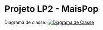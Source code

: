 # Projeto LP2 - MaisPop
Diagrama de classe:
[![Diagrama de Classe](https://raw.githubusercontent.com/GersonSales/ProjetoLp2/refatoramento/.DiagramaDeClasse.png)](https://raw.githubusercontent.com/GersonSales/ProjetoLp2/refatoramento/.DiagramaDeClasse.png)

